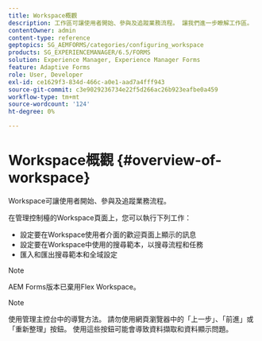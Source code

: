 ```yaml
---
title: Workspace概觀
description: 工作區可讓使用者開始、參與及追蹤業務流程。 讓我們進一步瞭解工作區。
contentOwner: admin
content-type: reference
geptopics: SG_AEMFORMS/categories/configuring_workspace
products: SG_EXPERIENCEMANAGER/6.5/FORMS
solution: Experience Manager, Experience Manager Forms
feature: Adaptive Forms
role: User, Developer
exl-id: ce1629f3-834d-466c-a0e1-aad7a4fff943
source-git-commit: c3e9029236734e22f5d266ac26b923eafbe0a459
workflow-type: tm+mt
source-wordcount: '124'
ht-degree: 0%

---
```


# Workspace概觀 {#overview-of-workspace}

Workspace可讓使用者開始、參與及追蹤業務流程。

在管理控制檯的Workspace頁面上，您可以執行下列工作：

* 設定要在Workspace使用者介面的歡迎頁面上顯示的訊息
* 設定要在Workspace中使用的搜尋範本，以搜尋流程和任務
* 匯入和匯出搜尋範本和全域設定

>[!NOTE]
>
>AEM Forms版本已棄用Flex Workspace。

>[!NOTE]
>
>使用管理主控台中的導覽方法。 請勿使用網頁瀏覽器中的「上一步」、「前進」或「重新整理」按鈕。 使用這些按鈕可能會導致資料擷取和資料顯示問題。
